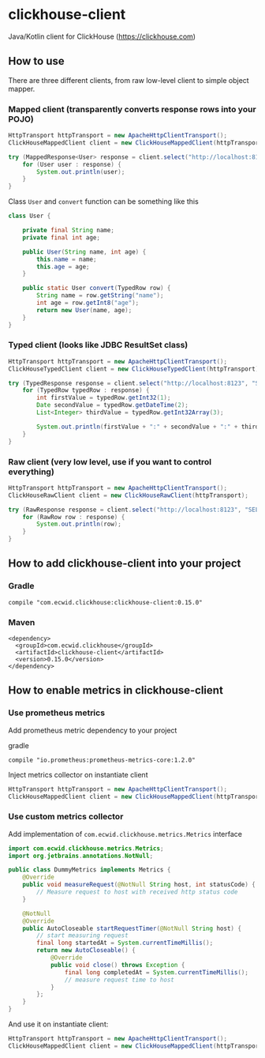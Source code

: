 # clickhouse-client

Java/Kotlin client for ClickHouse (https://clickhouse.com)

## How to use

There are three different clients, from raw low-level client to simple object mapper.

### Mapped client (transparently converts response rows into your POJO)
```java
HttpTransport httpTransport = new ApacheHttpClientTransport();
ClickHouseMappedClient client = new ClickHouseMappedClient(httpTransport);

try (MappedResponse<User> response = client.select("http://localhost:8123", "SELECT * FROM user", User::convert)) {
    for (User user : response) {
        System.out.println(user);
    }
}
```

Class `User` and `convert` function can be something like this
```java
class User {

    private final String name;
    private final int age;

    public User(String name, int age) {
        this.name = name;
        this.age = age;
    }

    public static User convert(TypedRow row) {
        String name = row.getString("name");
        int age = row.getInt8("age");
        return new User(name, age);
    }
}
```

### Typed client (looks like JDBC ResultSet class)
```java
HttpTransport httpTransport = new ApacheHttpClientTransport();
ClickHouseTypedClient client = new ClickHouseTypedClient(httpTransport);

try (TypedResponse response = client.select("http://localhost:8123", "SELECT * FROM table")) {
    for (TypedRow typedRow : response) {
        int firstValue = typedRow.getInt32(1);
        Date secondValue = typedRow.getDateTime(2);
        List<Integer> thirdValue = typedRow.getInt32Array(3);

        System.out.println(firstValue + ":" + secondValue + ":" + thirdValue);
    }
}
```

### Raw client (very low level, use if you want to control everything)

```java
HttpTransport httpTransport = new ApacheHttpClientTransport();
ClickHouseRawClient client = new ClickHouseRawClient(httpTransport);

try (RawResponse response = client.select("http://localhost:8123", "SELECT * FROM table")) {
    for (RawRow row : response) {
        System.out.println(row);
    }
}
```


## How to add clickhouse-client into your project
### Gradle
```
compile "com.ecwid.clickhouse:clickhouse-client:0.15.0"
```
### Maven
```
<dependency>
  <groupId>com.ecwid.clickhouse</groupId>
  <artifactId>clickhouse-client</artifactId>
  <version>0.15.0</version>
</dependency>
```

## How to enable metrics in clickhouse-client
### Use prometheus metrics

Add prometheus metric dependency to your project

gradle
```
compile "io.prometheus:prometheus-metrics-core:1.2.0"
```

Inject metrics collector on instantiate client
```java
HttpTransport httpTransport = new ApacheHttpClientTransport();
ClickHouseMappedClient client = new ClickHouseMappedClient(httpTransport, DefaultMetrics.INSTANCE.getPROMETHEUS());
```

### Use custom metrics collector
Add implementation of `com.ecwid.clickhouse.metrics.Metrics` interface
```java
import com.ecwid.clickhouse.metrics.Metrics;
import org.jetbrains.annotations.NotNull;

public class DummyMetrics implements Metrics {
    @Override
    public void measureRequest(@NotNull String host, int statusCode) {
        // Measure request to host with received http status code
    }

    @NotNull
    @Override
    public AutoCloseable startRequestTimer(@NotNull String host) {
        // start measuring request
        final long startedAt = System.currentTimeMillis();
        return new AutoCloseable() {
            @Override
            public void close() throws Exception {
                final long completedAt = System.currentTimeMillis();
                // measure request time to host
            }
        };
    }
}
```

And use it on instantiate client:
```java
HttpTransport httpTransport = new ApacheHttpClientTransport();
ClickHouseMappedClient client = new ClickHouseMappedClient(httpTransport, new DummyMetrics());
```
